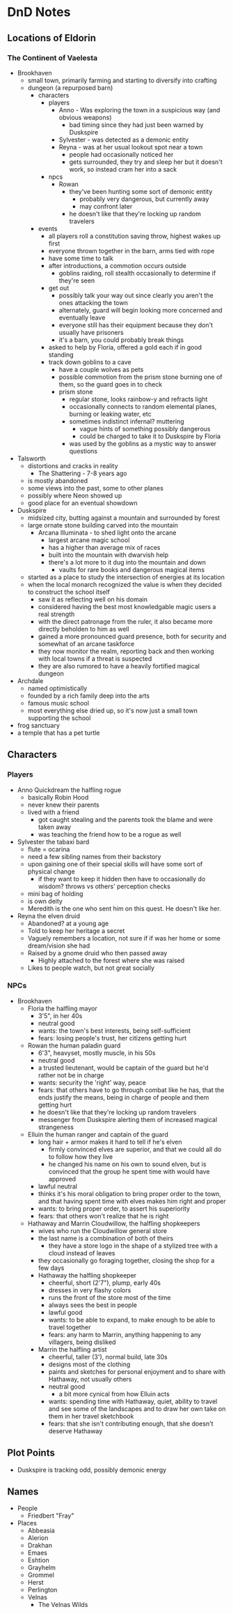 # DnD Notes

## Locations of Eldorin

### The Continent of Vaelesta

* Brookhaven
  * small town, primarily farming and starting to diversify into crafting
  * dungeon (a repurposed barn)
    * characters
      * players
        * Anno - Was exploring the town in a suspicious way (and obvious weapons)
          * bad timing since they had just been warned by Duskspire
        * Sylvester - was detected as a demonic entity
        * Reyna - was at her usual lookout spot near a town
          * people had occasionally noticed her
          * gets surrounded, they try and sleep her but it doesn't work, so instead cram her into a sack
      * npcs
        * Rowan
          * they've been hunting some sort of demonic entity
            * probably very dangerous, but currently away
            * may confront later
          * he doesn't like that they're locking up random travelers
    * events
      * all players roll a constitution saving throw, highest wakes up first
      * everyone thrown together in the barn, arms tied with rope
      * have some time to talk
      * after introductions, a commotion occurs outside
        * goblins raiding, roll stealth occasionally to determine if they're seen
      * get out
        * possibly talk your way out since clearly you aren't the ones attacking the town
        * alternately, guard will begin looking more concerned and eventually leave
        * everyone still has their equipment because they don't usually have prisoners
        * it's a barn, you could probably break things
      * asked to help by Floria, offered a gold each if in good standing
      * track down goblins to a cave
        * have a couple wolves as pets
        * possible commotion from the prism stone burning one of them, so the guard goes in to check
        * prism stone
          * regular stone, looks rainbow-y and refracts light
          * occasionally connects to random elemental planes, burning or leaking water, etc
          * sometimes indistinct infernal? muttering
            * vague hints of something possibly dangerous
            * could be charged to take it to Duskspire by Floria
          * was used by the goblins as a mystic way to answer questions
* Talsworth
  * distortions and cracks in reality
    * The Shattering - 7-8 years ago
  * is mostly abandoned
  * some views into the past, some to other planes
  * possibly where Neon showed up
  * good place for an eventual showdown
* Duskspire
  * midsized city, butting against a mountain and surrounded by forest
  * large ornate stone building carved into the mountain
    * Arcana Illuminata - to shed light onto the arcane
      * largest arcane magic school
      * has a higher than average mix of races
      * built into the mountain with dwarvish help
      * there's a lot more to it dug into the mountain and down
        * vaults for rare books and dangerous magical items
  * started as a place to study the intersection of energies at its location
  * when the local monarch recognized the value is when they decided to construct the school itself
    * saw it as reflecting well on his domain
    * considered having the best most knowledgable magic users a real strength
    * with the direct patronage from the ruler, it also became more directly beholden to him as well
    * gained a more pronounced guard presence, both for security and somewhat of an arcane taskforce
    * they now monitor the realm, reporting back and then working with local towns if a threat is suspected
    * they are also rumored to have a heavily fortified magical dungeon
* Archdale
  * named optimistically
  * founded by a rich family deep into the arts
  * famous music school
  * most everything else dried up, so it's now just a small town supporting the school
* frog sanctuary
* a temple that has a pet turtle

## Characters

### Players

* Anno Quickdream the halfling rogue
  * basically Robin Hood
  * never knew their parents
  * lived with a friend
    * got caught stealing and the parents took the blame and were taken away
    * was teaching the friend how to be a rogue as well
* Sylvester the tabaxi bard
  * flute = ocarina
  * need a few sibling names from their backstory
  * upon gaining one of their special skills will have some sort of physical change
    * if they want to keep it hidden then have to occasionally do wisdom? throws vs others' perception checks
  * mini bag of holding
  * is own deity
  * Meredith is the one who sent him on this quest. He doesn't like her.
* Reyna the elven druid
  * Abandoned? at a young age
  * Told to keep her heritage a secret
  * Vaguely remembers a location, not sure if if was her home or some dream/vision she had
  * Raised by a gnome druid who then passed away
    * Highly attached to the forest where she was raised
  * Likes to people watch, but not great socially

### NPCs

* Brookhaven
  * Floria the halfling mayor
    * 3'5", in her 40s
    * neutral good
    * wants: the town's best interests, being self-sufficient
    * fears: losing people's trust, her citizens getting hurt
  * Rowan the human paladin guard
    * 6'3", heavyset, mostly muscle, in his 50s
    * neutral good
    * a trusted lieutenant, would be captain of the guard but he'd rather not be in charge
    * wants: security the 'right' way, peace
    * fears: that others have to go through combat like he has, that the ends justify the means, being in charge of people and them getting hurt
    * he doesn't like that they're locking up random travelers
    * messenger from Duskspire alerting them of increased magical strangeness
  * Elluin the human ranger and captain of the guard
    * long hair + armor makes it hard to tell if he's elven
      * firmly convinced elves are superior, and that we could all do to follow how they live
      * he changed his name on his own to sound elven, but is convinced that the group he spent time with would have approved
    * lawful neutral
    * thinks it's his moral obligation to bring proper order to the town, and that having spent time with elves makes him right and proper
    * wants: to bring proper order, to assert his superiority
    * fears: that others won't realize that he is right
  * Hathaway and Marrin Cloudwillow, the halfling shopkeepers
    * wives who run the Cloudwillow general store
    * the last name is a combination of both of theirs
      * they have a store logo in the shape of a stylized tree with a cloud instead of leaves
    * they occasionally go foraging together, closing the shop for a few days
    * Hathaway the halfling shopkeeper
      * cheerful, short (2'7"), plump, early 40s
      * dresses in very flashy colors
      * runs the front of the store most of the time
      * always sees the best in people
      * lawful good
      * wants: to be able to expand, to make enough to be able to travel together
      * fears: any harm to Marrin, anything happening to any villagers, being disliked
    * Marrin the halfling artist
      * cheerful, taller (3'), normal build, late 30s
      * designs most of the clothing
      * paints and sketches for personal enjoyment and to share with Hathaway, not usually others
      * neutral good
        * a bit more cynical from how Elluin acts
      * wants: spending time with Hathaway, quiet, ability to travel and see some of the landscapes and to draw her own take on them in her travel sketchbook
      * fears: that she isn't contributing enough, that she doesn't deserve Hathaway

## Plot Points

* Duskspire is tracking odd, possibly demonic energy

## Names

* People
  * Friedbert "Fray"
* Places
  * Abbeasia
  * Alerion
  * Drakhan
  * Emaes
  * Eshtion
  * Grayhelm
  * Grommel
  * Herst
  * Perlington
  * Velnas
    * The Velnas Wilds
